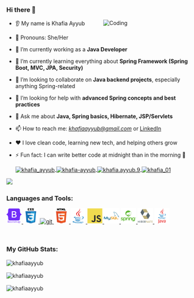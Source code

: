 
### Hi there 👋  
<img align="right" alt="Coding" width="250" src="https://media.giphy.com/media/MM9wZTpmDdrJffgyA1/giphy.gif"/>

* 👂 My name is Khafia Ayyub  
* 👩 Pronouns: She/Her  
* 🔭 I’m currently working as a **Java Developer**  
* 🌱 I’m currently learning everything about **Spring Framework (Spring Boot, MVC, JPA, Security)**  
* 🤝 I’m looking to collaborate on **Java backend projects**, especially anything Spring-related  
* 🤔 I’m looking for help with **advanced Spring concepts and best practices**  
* 💬 Ask me about **Java, Spring basics, Hibernate, JSP/Servlets**  
* 📫 How to reach me: *khafiaayyub@gmail.com* or [LinkedIn](https://www.linkedin.com/in/khafia-ayyub-1205a4181/)  
* ❤️ I love clean code, learning new tech, and helping others grow  
* ⚡ Fun fact: I can write better code at midnight than in the morning 🌙



  
  <a href="https://twitter.com/khafia_ayyub" target="blank">
    <img align="center" src="https://raw.githubusercontent.com/rahuldkjain/github-profile-readme-generator/master/src/images/icons/Social/twitter.svg" alt="khafia_ayyub" height="30" width="40" />
  </a>
  <a href="https://www.linkedin.com/in/khafia-ayyub-1205a4181/" target="blank">
    <img align="center" src="https://raw.githubusercontent.com/rahuldkjain/github-profile-readme-generator/master/src/images/icons/Social/linked-in-alt.svg" alt="khafia-ayyub" height="30" width="40" />
  </a>
  <a href="https://www.facebook.com/khafia.ayyub.9/" target="blank">
    <img align="center" src="https://raw.githubusercontent.com/rahuldkjain/github-profile-readme-generator/master/src/images/icons/Social/facebook.svg" alt="khafia.ayyub.9" height="30" width="40" />
  </a>
  <a href="https://instagram.com/khafia_01" target="blank">
    <img align="center" src="https://raw.githubusercontent.com/rahuldkjain/github-profile-readme-generator/master/src/images/icons/Social/instagram.svg" alt="khafia_01" height="30" width="40" />
  </a>
</p>

![](https://komarev.com/ghpvc/?username=khafiaayyub&style=flat-square)

<h3 align="left">Languages and Tools:</h3>
<p align="left"> 
  <a href="https://getbootstrap.com" target="_blank">
    <img src="https://raw.githubusercontent.com/devicons/devicon/master/icons/bootstrap/bootstrap-plain-wordmark.svg" alt="bootstrap" width="40" height="40"/>
  </a>
  <a href="https://www.w3schools.com/css/" target="_blank">
    <img src="https://raw.githubusercontent.com/devicons/devicon/master/icons/css3/css3-original-wordmark.svg" alt="css3" width="40" height="40"/>
  </a>
  <a href="https://git-scm.com/" target="_blank">
    <img src="https://www.vectorlogo.zone/logos/git-scm/git-scm-icon.svg" alt="git" width="40" height="40"/>
  </a>
  <a href="https://www.w3.org/html/" target="_blank">
    <img src="https://raw.githubusercontent.com/devicons/devicon/master/icons/html5/html5-original-wordmark.svg" alt="html5" width="40" height="40"/>
  </a>
  <a href="https://www.java.com" target="_blank">
    <img src="https://raw.githubusercontent.com/devicons/devicon/master/icons/java/java-original.svg" alt="java" width="40" height="40"/>
  </a>
  <a href="https://developer.mozilla.org/en-US/docs/Web/JavaScript" target="_blank">
    <img src="https://raw.githubusercontent.com/devicons/devicon/master/icons/javascript/javascript-original.svg" alt="javascript" width="40" height="40"/>
  </a>
  <a href="https://www.mysql.com/" target="_blank">
    <img src="https://raw.githubusercontent.com/devicons/devicon/master/icons/mysql/mysql-original-wordmark.svg" alt="mysql" width="40" height="40"/>
  </a>
  <a href="https://spring.io/projects/spring-boot" target="_blank">
    <img src="https://raw.githubusercontent.com/devicons/devicon/master/icons/spring/spring-original-wordmark.svg" alt="springboot" width="40" height="40"/>
  </a>
  <a href="https://hibernate.org/" target="_blank">
    <img src="https://raw.githubusercontent.com/devicons/devicon/master/icons/hibernate/hibernate-original-wordmark.svg" alt="hibernate" width="40" height="40"/>
  </a>
  <a href="https://www.oracle.com/java/" target="_blank">
    <img src="https://raw.githubusercontent.com/devicons/devicon/master/icons/java/java-original-wordmark.svg" alt="java" width="40" height="40"/>
  </a>


</p>

<br>
<h3 align="left">My GitHub Stats:</h3>
<p>
  <img align="center" src="https://github-readme-stats.vercel.app/api/top-langs?username=khafiaayyub&show_icons=true&locale=en&layout=compact&theme=dark" alt="khafiaayyub" />
</p>
<p>
  <img align="center" src="https://github-readme-stats.vercel.app/api?username=khafiaayyub&show_icons=true&locale=en&theme=dark" alt="khafiaayyub" />
</p>
<p>
  <img align="center" src="https://github-readme-streak-stats.herokuapp.com/?user=khafiaayyub&theme=dark" alt="khafiaayyub" />
</p>


